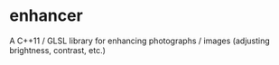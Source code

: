 # enhancer
A C++11 / GLSL library for enhancing photographs / images (adjusting brightness, contrast, etc.)
